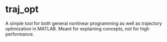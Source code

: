 traj_opt
========

A simple tool for both general nonlinear programming as well as trajectory optimization in MATLAB. Meant for explaining concepts, not for high performance.
